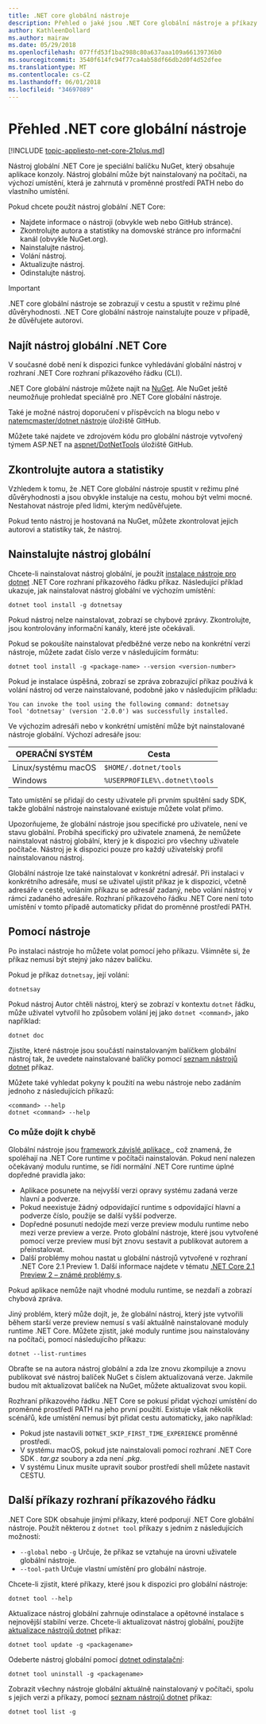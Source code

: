 ```yaml
---
title: .NET core globální nástroje
description: Přehled o jaké jsou .NET Core globální nástroje a příkazy .NET Core rozhraní příkazového řádku pro ně k dispozici.
author: KathleenDollard
ms.author: mairaw
ms.date: 05/29/2018
ms.openlocfilehash: 077ffd53f1ba2988c80a637aaa109a66139736b0
ms.sourcegitcommit: 3540f614fc94f77ca4ab58df66db2d0f4d52dfee
ms.translationtype: MT
ms.contentlocale: cs-CZ
ms.lasthandoff: 06/01/2018
ms.locfileid: "34697089"
---
```

# <a name="net-core-global-tools-overview"></a>Přehled .NET core globální nástroje

[!INCLUDE [topic-appliesto-net-core-21plus.md](../../../includes/topic-appliesto-net-core-21plus.md)]

Nástroj globální .NET Core je speciální balíčku NuGet, který obsahuje aplikace konzoly. Nástroj globální může být nainstalovaný na počítači, na výchozí umístění, která je zahrnutá v proměnné prostředí PATH nebo do vlastního umístění.

Pokud chcete použít nástroj globální .NET Core:

* Najdete informace o nástroji (obvykle web nebo GitHub stránce).
* Zkontrolujte autora a statistiky na domovské stránce pro informační kanál (obvykle NuGet.org).
* Nainstalujte nástroj.
* Volání nástroj.
* Aktualizujte nástroj.
* Odinstalujte nástroj.

> [!IMPORTANT]
> .NET core globální nástroje se zobrazují v cestu a spustit v režimu plné důvěryhodnosti. .NET Core globální nástroje nainstalujte pouze v případě, že důvěřujete autorovi.

## <a name="find-a-net-core-global-tool"></a>Najít nástroj globální .NET Core

V současné době není k dispozici funkce vyhledávání globální nástroj v rozhraní .NET Core rozhraní příkazového řádku (CLI).

.NET Core globální nástroje můžete najít na [NuGet](https://www.nuget.org). Ale NuGet ještě neumožňuje prohledat speciálně pro .NET Core globální nástroje.

Také je možné nástroj doporučení v příspěvcích na blogu nebo v [natemcmaster/dotnet nástroje](https://github.com/natemcmaster/dotnet-tools) úložiště GitHub.

Můžete také najdete ve zdrojovém kódu pro globální nástroje vytvořený týmem ASP.NET na [aspnet/DotNetTools](https://github.com/aspnet/DotNetTools/) úložiště GitHub.

## <a name="check-the-author-and-statistics"></a>Zkontrolujte autora a statistiky

Vzhledem k tomu, že .NET Core globální nástroje spustit v režimu plné důvěryhodnosti a jsou obvykle instaluje na cestu, mohou být velmi mocné. Nestahovat nástroje před lidmi, kterým nedůvěřujete.

Pokud tento nástroj je hostovaná na NuGet, můžete zkontrolovat jejich autorovi a statistiky tak, že nástroj.

## <a name="install-a-global-tool"></a>Nainstalujte nástroj globální

Chcete-li nainstalovat nástroj globální, je použít [instalace nástroje pro dotnet](dotnet-tool-install.md) .NET Core rozhraní příkazového řádku příkaz. Následující příklad ukazuje, jak nainstalovat nástroj globální ve výchozím umístění:

```console
dotnet tool install -g dotnetsay
```

Pokud nástroj nelze nainstalovat, zobrazí se chybové zprávy. Zkontrolujte, jsou kontrolovány informační kanály, které jste očekávali.

Pokud se pokoušíte nainstalovat předběžné verze nebo na konkrétní verzi nástroje, můžete zadat číslo verze v následujícím formátu:

```console
dotnet tool install -g <package-name> --version <version-number>
```

Pokud je instalace úspěšná, zobrazí se zpráva zobrazující příkaz používá k volání nástroj od verze nainstalované, podobně jako v následujícím příkladu:

```
You can invoke the tool using the following command: dotnetsay
Tool 'dotnetsay' (version '2.0.0') was successfully installed.
```

Ve výchozím adresáři nebo v konkrétní umístění může být nainstalované nástroje globální. Výchozí adresáře jsou:

| OPERAČNÍ SYSTÉM          | Cesta                          |
|-------------|-------------------------------|
| Linux/systému macOS | `$HOME/.dotnet/tools`         |
| Windows     | `%USERPROFILE%\.dotnet\tools` |

Tato umístění se přidají do cesty uživatele při prvním spuštění sady SDK, takže globální nástroje nainstalované existuje můžete volat přímo.

Upozorňujeme, že globální nástroje jsou specifické pro uživatele, není ve stavu globální. Probíhá specifický pro uživatele znamená, že nemůžete nainstalovat nástroj globální, který je k dispozici pro všechny uživatele počítače. Nástroj je k dispozici pouze pro každý uživatelský profil nainstalovanou nástroj.

Globální nástroje lze také nainstalovat v konkrétní adresář. Při instalaci v konkrétního adresáře, musí se uživatel ujistit příkaz je k dispozici, včetně adresáře v cestě, voláním příkazu se adresář zadaný, nebo volání nástroj v rámci zadaného adresáře.
Rozhraní příkazového řádku .NET Core není toto umístění v tomto případě automaticky přidat do proměnné prostředí PATH.

## <a name="use-the-tool"></a>Pomocí nástroje

Po instalaci nástroje ho můžete volat pomocí jeho příkazu. Všimněte si, že příkaz nemusí být stejný jako název balíčku.

Pokud je příkaz `dotnetsay`, její volání:

```console
dotnetsay
```

Pokud nástroj Autor chtěli nástroj, který se zobrazí v kontextu `dotnet` řádku, může uživatel vytvořil ho způsobem volání jej jako `dotnet <command>`, jako například:

```console
dotnet doc
```

Zjistíte, které nástroje jsou součástí nainstalovaným balíčkem globální nástroj tak, že uvedete nainstalované balíčky pomocí [seznam nástrojů dotnet](dotnet-tool-list.md) příkaz.

Můžete také vyhledat pokyny k použití na webu nástroje nebo zadáním jednoho z následujících příkazů:

```console
<command> --help
dotnet <command> --help
```

### <a name="what-could-go-wrong"></a>Co může dojít k chybě

Globální nástroje jsou [framework závislé aplikace,](../deploying/index.md#framework-dependent-deployments-fdd), což znamená, že spoléhají na .NET Core runtime v počítači nainstalován. Pokud není nalezen očekávaný modulu runtime, se řídí normální .NET Core runtime úplné dopředné pravidla jako:

* Aplikace posunete na nejvyšší verzi opravy systému zadaná verze hlavní a podverze.
* Pokud neexistuje žádný odpovídající runtime s odpovídající hlavní a podverze číslo, použije se další vyšší podverze.
* Dopředné posunutí nedojde mezi verze preview modulu runtime nebo mezi verze preview a verze. Proto globální nástroje, které jsou vytvořené pomocí verze preview musí být znovu sestavit a publikovat autorem a přeinstalovat.
* Další problémy mohou nastat u globální nástrojů vytvořené v rozhraní .NET Core 2.1 Preview 1. Další informace najdete v tématu [.NET Core 2.1 Preview 2 – známé problémy s](https://github.com/dotnet/core/blob/master/release-notes/2.1/Preview/2.1.0-preview2-known-issues.md).

Pokud aplikace nemůže najít vhodné modulu runtime, se nezdaří a zobrazí chybová zpráva.

Jiný problém, který může dojít, je, že globální nástroj, který jste vytvořili během starší verze preview nemusí s vaší aktuálně nainstalované moduly runtime .NET Core. Můžete zjistit, jaké moduly runtime jsou nainstalovány na počítači, pomocí následujícího příkazu:

```console
dotnet --list-runtimes
```

Obraťte se na autora nástroj globální a zda lze znovu zkompiluje a znovu publikovat své nástroj balíček NuGet s číslem aktualizovaná verze. Jakmile budou mít aktualizovat balíček na NuGet, můžete aktualizovat svou kopii.

Rozhraní příkazového řádku .NET Core se pokusí přidat výchozí umístění do proměnné prostředí PATH na jeho první použití. Existuje však několik scénářů, kde umístění nemusí být přidat cestu automaticky, jako například:

* Pokud jste nastavili `DOTNET_SKIP_FIRST_TIME_EXPERIENCE` proměnné prostředí.
* V systému macOS, pokud jste nainstalovali pomocí rozhraní .NET Core SDK *. tar.gz* soubory a zda není *.pkg*.
* V systému Linux musíte upravit soubor prostředí shell můžete nastavit CESTU.

## <a name="other-cli-commands"></a>Další příkazy rozhraní příkazového řádku

.NET Core SDK obsahuje jinými příkazy, které podporují .NET Core globální nástroje. Použít některou z `dotnet tool` příkazy s jedním z následujících možností:

* `--global` nebo `-g` Určuje, že příkaz se vztahuje na úrovni uživatele globální nástroje.
* `--tool-path` Určuje vlastní umístění pro globální nástroje.

Chcete-li zjistit, které příkazy, které jsou k dispozici pro globální nástroje:

```console
dotnet tool --help
```

Aktualizace nástroj globální zahrnuje odinstalace a opětovné instalace s nejnovější stabilní verze. Chcete-li aktualizovat nástroj globální, použijte [aktualizace nástrojů dotnet](dotnet-tool-update.md) příkaz:

```console
dotnet tool update -g <packagename>
```

Odeberte nástroj globální pomocí [dotnet odinstalační](dotnet-tool-uninstall.md):

```console
dotnet tool uninstall -g <packagename>
```

Zobrazit všechny nástroje globální aktuálně nainstalovaný v počítači, spolu s jejich verzi a příkazy, pomocí [seznam nástrojů dotnet](dotnet-tool-list.md) příkaz:

```console
dotnet tool list -g
```